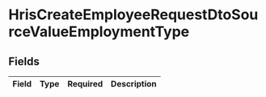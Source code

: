 # HrisCreateEmployeeRequestDtoSourceValueEmploymentType


## Fields

| Field       | Type        | Required    | Description |
| ----------- | ----------- | ----------- | ----------- |